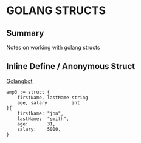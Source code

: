 # GOLANG STRUCTS

## Summary

Notes on working with golang structs

## Inline Define / Anonymous Struct

[Golangbot](https://golangbot.com/structs/)

```golang
emp3 := struct {
    firstName, lastName string
    age, salary         int
}{
    firstName: "jon",
    lastName:  "smith",
    age:       31,
    salary:    5000,
}
```
